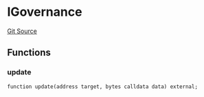 # IGovernance
[Git Source](https://github.com/TOKnetwork/contracts/blob/155f729fd8db0676297384375468d4d45b8aa44e/contracts/common/governance/IGovernance.sol)


## Functions
### update


```solidity
function update(address target, bytes calldata data) external;
```

